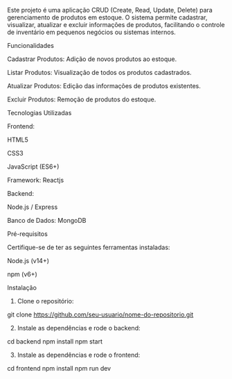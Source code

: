 Este projeto é uma aplicação CRUD (Create, Read, Update, Delete) para gerenciamento de produtos em estoque. O sistema permite cadastrar, visualizar, atualizar e excluir informações de produtos, facilitando o controle de inventário em pequenos negócios ou sistemas internos.

Funcionalidades

Cadastrar Produtos: Adição de novos produtos ao estoque.

Listar Produtos: Visualização de todos os produtos cadastrados.

Atualizar Produtos: Edição das informações de produtos existentes.

Excluir Produtos: Remoção de produtos do estoque.


Tecnologias Utilizadas

Frontend:

HTML5

CSS3

JavaScript (ES6+)

Framework: Reactjs


Backend:

Node.js / Express

Banco de Dados: MongoDB

Pré-requisitos

Certifique-se de ter as seguintes ferramentas instaladas:

Node.js (v14+)

npm (v6+)

Instalação

1. Clone o repositório:

git clone https://github.com/seu-usuario/nome-do-repositorio.git


2. Instale as dependências e rode o backend:

cd backend
npm install
npm start


3. Instale as dependências e rode o frontend:

cd frontend
npm install
npm run dev

